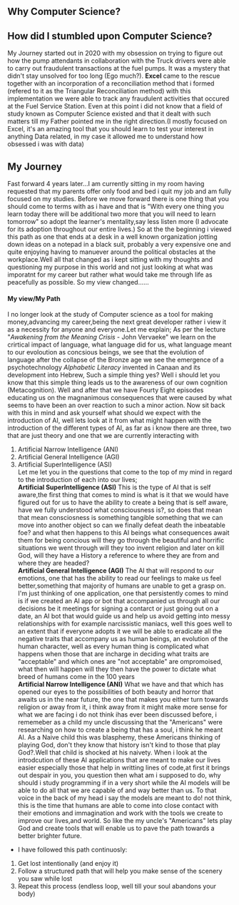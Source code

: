 ## Why Computer Science?

## How did I stumbled upon Computer Science?
My Journey started out in 2020 with my obsession on trying to figure out how the pump attendants in collaboration with the Truck drivers were able to carry out fraudulent transactions at the fuel pumps. It was a mystery that didn't stay unsolved for too long (Ego much?). **Excel** came to the rescue together with an incorporation of a reconciliation method that i formed (refered to it as the Triangular Reconciliation method) with this implementation we were able to track any fraudulent activities that occured at the Fuel Service Station. Even at this point i did not know that a field of study known as Computer Science existed and that it dealt with such matters till my Father pointed me in the right direction.(I mostly focused on Excel, it's an amazing tool that you should learn to test your interest in anything Data related, in my case it allowed me to understand how obsessed i was with data)

## My Journey
Fast forward 4 years later...I am currently sitting in my room having requested that my parents offer only food and bed i quit my job and am fully focused on my studies.
Before we move forward there is one thing that you should come to terms with as i have and that is "With every one thing you learn today there will be additional two more that you will need to learn tomorrow" so adopt the learner's mentality,say less listen more (I advocate for its adoption throughout our entire lives.)
So at the the beginning i viewed this path as one that ends at a desk in a well known organization jotting down ideas on a notepad in a black suit, probably a very expensive one and quite enjoying having to manuever around the political obstacles at the workplace.Well all that changed as i kept sitting with my thoughts and questioning my purpose in this world and not just looking at what was imporatnt for my career but rather what would take me through life as peacefully as possible. So my view changed......
#### My view/My Path
I no longer look at the study of Computer science as a tool for making money,advancing my career,being the next great developer rather i view it as a necessity for anyone and everyone.Let me explain;
As per the lecture "*Awakening from the Meaning Crisis* - John Vervaeke" we learn on  the crirtical impact of language, what language did for us, what language meant to our evoloution as concsious beings, we see that the evolution of language after the collapse of the Bronze age we see the emergence of a psychotechnology *Alphabetic Literacy* invented in Canaan and its development into Hebrew, Such a simple thing yes? Well i should let you know that this simple thing leads us to the awareness of our own cognition (Metacognition). Well and after that we have Fourty Eight episodes educating us on the magnanimous consequences that were caused by what seems to have been an over reaction to such a minor action. 
Now sit back with this in mind and ask yourself what should we expect with the introduction of AI, well lets look at it from what might happen with the introduction of the different types of AI, as far as i know there are three, two that are just theory and one that we are currently interacting with
1. Artificial Narrow Intelligence (ANI)
2. Artificial General Intelligence (AGI)
3. Artificial SuperIntelligence (ASI)<br>
Let me let you in the questions that come to the top of my mind in regard to the introduction of each into our lives;<br>
**Artificial SuperIntelligence (ASI)**
This is the type of AI that is self aware,the first thing that comes to mind is what is it that we would have figured out for us to have the ability to create a being that is self aware, have we fully understood what consciousness is?, so does that mean that mean consciosness is something tangible something that we can move into another object so can we finally defeat death the inbeatable foe? and what then happens to this AI beings what consequences await them for being concious will they go through the beautiful and horrific situations we went through will they too invent religion and later on kill God, will they have a History a reference to where they are from and where they are headed?<br>
**Artificial General Intelligence (AGI)**
The AI that will respond to our emotions, one that has the ability to read our feelings to make us feel better,something that majority of humans are unable to get a grasp on.
I'm just thinking of one application, one that persistently comes to mind is if we created an AI app or bot that accompanied us through all our decisions be it meetings for signing a contarct or just going out on a date, an AI bot that would guide us and help us avoid getting into messy relationships with for example narcissistic maniacs, well this goes well to an extent that if everyone adopts it we will be able to eradicate all the negative traits that accompany us as human beings, an evolution of the human character, well as every human thing is complicated what happens when those that are incharge in deciding what traits are "acceptable" and which ones are "not acceptable" are ompromoised, what then will happen will they then have the power to dictate what breed of humans come in the 100 years<br>
**Artificial Narrow Intelligence (ANI)**
What we have and that which has opened our eyes to the possibilities of both beauty and horror that awaits us in the near future, the one that makes you either turn towards religion or away from it, i think away from it might make more sense for what we are facing i do not think ihas ever been discussed before, i rememeber as a child my uncle discussing that the "Americans" were researching on how to create a being that has a soul, i think he meant AI. As a Naive child this was blasphemy, these Americans thinking of playing God, don't they know that history isn't kind to those that play God?.Well that child is shocked at his naivety. When i look at the introdcution of these AI applications that are meant to make our lives easier especially those that help in writting lines of code,at first it brings out despair in you, you question then what am i supposed to do, why should i study programming if in a very short while the AI models will be able to do all that we are capable of and way better than us. To that voice in the back of my head i say the models are meant to do! not think, this is the time that humans are able to come into close contact with their emotions and immagination and work with the tools we create to improve our lives,and world. So like the my uncle's "Americans" lets play God and create tools that will enable us to pave the path towards a better brighter future.<br>
 














- I have followed this path continuosly:
1) Get lost intentionally (and enjoy it)
2) Follow a structured path that will help you make sense of the scenery you saw while lost
3) Repeat this process (endless loop, well till your soul abandons your body)

